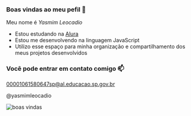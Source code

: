 ### Boas vindas ao meu pefil 💙

Meu nome é *Yasmim Leocadio*

- Estou estudando na [Alura](https://www.alura.com.br)
- Estou me desenvolvendo na linguagem JavaScript
- Utilizo esse espaço para minha organização e compartilhamento dos meus projetos desenvolvidos

### Você pode entrar em contato comigo 📫

00001061580647sp@al.educacao.sp.gov.br

@yasmimleocadio

![boas vindas](https://media.tenor.com/F2Yu8YbVV_MAAAAM/hello-cat.gif)
